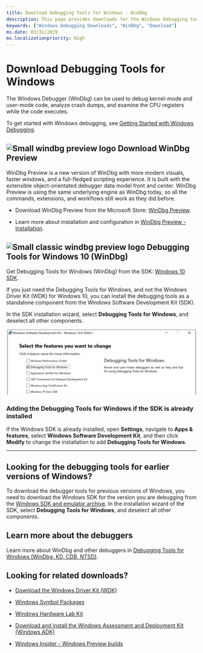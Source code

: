 ```yaml
---
title: Download Debugging Tools for Windows - WinDbg
description: This page provides downloads for the Windows Debugging tools, such as WinDbg.
keywords: ["Windows Debugging Downloads", "WinDbg", "Download"]
ms.date: 03/31/2019
ms.localizationpriority: High
---
```


# Download Debugging Tools for Windows

The Windows Debugger (WinDbg) can be used to debug kernel-mode and user-mode code, analyze crash dumps, and examine the CPU registers while the code executes.

To get started with Windows debugging, see [Getting Started with Windows Debugging](getting-started-with-windows-debugging.md).

## ![Small windbg preview logo](images/windbgx-preview-logo.png) Download WinDbg Preview

WinDbg Preview is a new version of WinDbg with more modern visuals, faster windows, and a full-fledged scripting experience. It is built with the extensible object-orientated debugger data model front and center. WinDbg Preview is using the same underlying engine as WinDbg today, so all the commands, extensions, and workflows still work as they did before.

 - Download WinDbg Preview from the Microsoft Store: [WinDbg Preview](https://www.microsoft.com/store/p/windbg/9pgjgd53tn86).

 - Learn more about installation and configuration in [WinDbg Preview - Installation](https://docs.microsoft.com/windows-hardware/drivers/debugger/windbg-install-preview).

## ![Small classic windbg preview logo](images/windbg-classic-logo.png) Debugging Tools for Windows 10 (WinDbg)

Get Debugging Tools for Windows (WinDbg) from the SDK: [Windows 10 SDK](https://developer.microsoft.com/windows/downloads/windows-10-sdk).

If you just need the Debugging Tools for Windows, and not the Windows Driver Kit (WDK) for Windows 10, you can install the debugging tools as a standalone component from the Windows Software Development Kit (SDK).

In the SDK installation wizard, select **Debugging Tools for Windows**, and deselect all other components.

![sdk download options showing just the debugger box checked](images/debugger-download-sdk.png)

### Adding the Debugging Tools for Windows if the SDK is already installed

If the Windows SDK is already installed, open **Settings**, navigate to **Apps & features**, select **Windows Software Development Kit**, and then click **Modify** to change the installation to add **Debugging Tools for Windows**.

-------------------

## Looking for the debugging tools for earlier versions of Windows?

To download the debugger tools for previous versions of Windows, you need to download the Windows SDK for the version you are debugging from the
[Windows SDK and emulator archive](https://developer.microsoft.com/windows/downloads/sdk-archive). In the installation wizard of the SDK, select **Debugging Tools for Windows**, and deselect all other components.

## Learn more about the debuggers

Learn more about WinDbg and other debuggers in [Debugging Tools for Windows (WinDbg, KD, CDB, NTSD)](https://docs.microsoft.com/windows-hardware/drivers/debugger/).

## Looking for related downloads?

- [Download the Windows Driver Kit (WDK)](https://docs.microsoft.com/windows-hardware/drivers/download-the-wdk)

- [Windows Symbol Packages](debugger-download-symbols.md)  

- [Windows Hardware Lab Kit](https://docs.microsoft.com/windows-hardware/test/hlk/windows-hardware-lab-kit)

- [Download and install the Windows Assessment and Deployment Kit (Windows ADK)](https://docs.microsoft.com/windows-hardware/get-started/adk-install)

- [Windows Insider - Windows Preview builds](https://insider.windows.com/)
